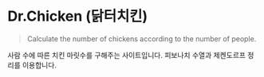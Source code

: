 # Dr.Chicken (닭터치킨)
> Calculate the number of chickens according to the number of people.

사람 수에 따른 치킨 마릿수를 구해주는 사이트입니다. 피보나치 수열과 제켄도르프 정리를 이용합니다.
